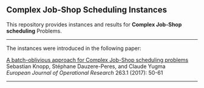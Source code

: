 ## Complex Job-Shop Scheduling Instances

This repository provides instances and results for **Complex Job-Shop scheduling** Problems.


***
The instances were introduced in the following paper:

[A batch-oblivious approach for Complex Job-Shop scheduling problems](https://www.sciencedirect.com/science/article/pii/S0377221717303971)  
Sebastian Knopp, Stéphane Dauzere-Peres, and Claude Yugma  
*European Journal of Operational Research* 263.1 (2017): 50-61
***

